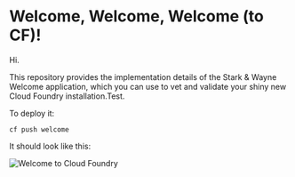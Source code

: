 Welcome, Welcome, Welcome (to CF)!
==================================

Hi.

This repository provides the implementation details of the Stark &
Wayne Welcome application, which you can use to vet and validate
your shiny new Cloud Foundry installation.Test.

To deploy it:

    cf push welcome

It should look like this:

![Welcome to Cloud Foundry](screenshot.png)
